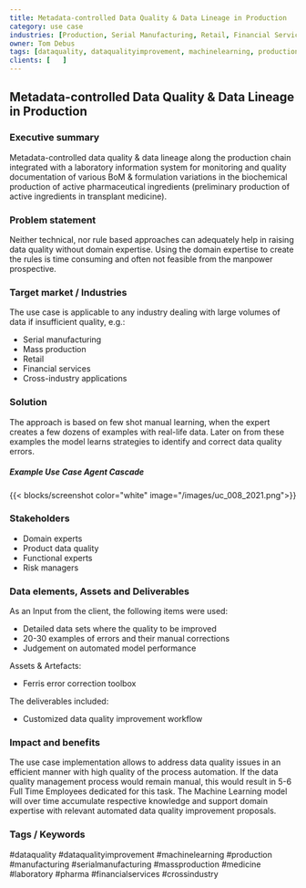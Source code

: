 ```yaml
---
title: Metadata-controlled Data Quality & Data Lineage in Production
category: use case
industries: [Production, Serial Manufacturing, Retail, Financial Services, Pharma, Medicine, Laboratory, Cross-industry]
owner: Tom Debus
tags: [dataquality, dataqualityimprovement, machinelearning, production, manufacturing, serialmanufacturing, financialservices, medicine, laboratory, pharma, crossindustry]
clients: [   ]
---
```


## Metadata-controlled Data Quality & Data Lineage in Production

### Executive summary
Metadata-controlled data quality & data lineage along the production chain integrated with a laboratory information system for monitoring and quality documentation of various BoM & formulation variations in the biochemical production of active pharmaceutical ingredients (preliminary production of active ingredients in transplant medicine).

### Problem statement
Neither technical, nor rule based approaches can adequately help in raising data quality without domain expertise.
Using the domain expertise to create the rules is time consuming and often not feasible from the manpower prospective.

### Target market / Industries
The use case is applicable to any industry dealing with large volumes of data if insufficient quality, e.g.:
- Serial manufacturing
- Mass production
- Retail
- Financial services
- Cross-industry applications

### Solution
The approach is based on few shot manual learning, when the expert creates a few dozens of examples with real-life data. Later on from these examples the model learns strategies to identify and correct data quality errors.

##### Example Use Case Agent Cascade
{{< blocks/screenshot color="white" image="/images/uc_008_2021.png">}}

### Stakeholders
- Domain experts
- Product data quality
- Functional experts
- Risk managers

### Data elements, Assets and Deliverables
As an Input from the client, the following items were used:
- Detailed data sets where the quality to be improved
- 20-30 examples of errors and their manual corrections
- Judgement on automated model performance

Assets & Artefacts:
- Ferris error correction toolbox

The deliverables included:
- Customized data quality improvement workflow

### Impact and benefits
The use case implementation allows to address data quality issues in an efficient manner with high quality of the process automation. If the data quality management process would remain manual, this would result in 5-6 Full Time Employees dedicated for this task. The Machine Learning model will over time accumulate respective knowledge and support domain expertise with relevant automated data quality improvement proposals.

<!-- 8 Testimonials -->

### Tags / Keywords
#dataquality #dataqualityimprovement #machinelearning #production #manufacturing #serialmanufacturing #massproduction #medicine #laboratory #pharma #financialservices #crossindustry
